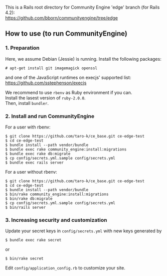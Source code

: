 This is a Rails root directory for Community Engine 'edge' branch (for Rails 4.2):  
https://github.com/bborn/communityengine/tree/edge

How to use (to run CommunityEngine)
--------------------------------

### 1. Preparation

Here, we assume Debian (Jessie) is running.
Install the following packages:
```
# apt-get install git imagemagick openssl 
```
and one of the JavaScript runtimes on execjs' supported list:  
https://github.com/sstephenson/execjs

We recommend to use `rbenv` as Ruby environment if you can.  
Install the lasest version of `ruby-2.0.0`.  
Then, install `bundler`.

### 2. Install and run CommunityEngine

For a user with rbenv:
```
$ git clone https://github.com/taro-k/ce_base.git ce-edge-test
$ cd ce-edge-test
$ bundle install --path vendor/bundle
$ bundle exec rake community_engine:install:migrations
$ bundle exec rake db:migrate
$ cp config/secrets.yml.sample config/secrets.yml
$ bundle exec rails server
```
For a user without rbenv:
```
$ git clone https://github.com/taro-k/ce_base.git ce-edge-test
$ cd ce-edge-test
$ bundle install --path vendor/bundle
$ bin/rake community_engine:install:migrations
$ bin/rake db:migrate
$ cp config/secrets.yml.sample config/secrets.yml
$ bin/rails server
```

### 3. Increasing security and customization

Update your secret keys in `config/secrets.yml`
with new keys generated by
```
$ bundle exec rake secret
```
or
```
$ bin/rake secret
```
Edit `config/application_config.rb` to customize your site.


